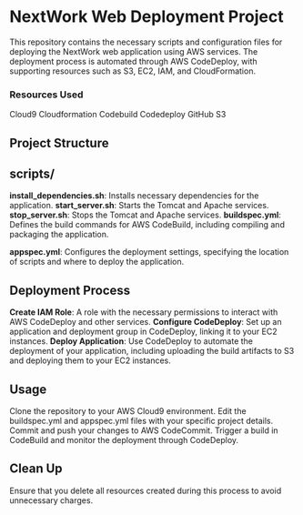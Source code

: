 # NextWork Web Deployment Project
This repository contains the necessary scripts and configuration files for deploying the NextWork web application using AWS services. The deployment process is automated through AWS CodeDeploy, with supporting resources such as S3, EC2, IAM, and CloudFormation.

### Resources Used
Cloud9
Cloudformation
Codebuild
Codedeploy
GitHub
S3

## Project Structure

## scripts/

**install_dependencies.sh**: Installs necessary dependencies for the application.
**start_server.sh**: Starts the Tomcat and Apache services.
**stop_server.sh**: Stops the Tomcat and Apache services.
**buildspec.yml**: Defines the build commands for AWS CodeBuild, including compiling and packaging the application.

**appspec.yml**: Configures the deployment settings, specifying the location of scripts and where to deploy the application.

## Deployment Process
**Create IAM Role**: A role with the necessary permissions to interact with AWS CodeDeploy and other services.
**Configure CodeDeploy**: Set up an application and deployment group in CodeDeploy, linking it to your EC2 instances.
**Deploy Application**: Use CodeDeploy to automate the deployment of your application, including uploading the build artifacts to S3 and deploying them to your EC2 instances.

## Usage

Clone the repository to your AWS Cloud9 environment.
Edit the buildspec.yml and appspec.yml files with your specific project details.
Commit and push your changes to AWS CodeCommit.
Trigger a build in CodeBuild and monitor the deployment through CodeDeploy.

## Clean Up
Ensure that you delete all resources created during this process to avoid unnecessary charges.
